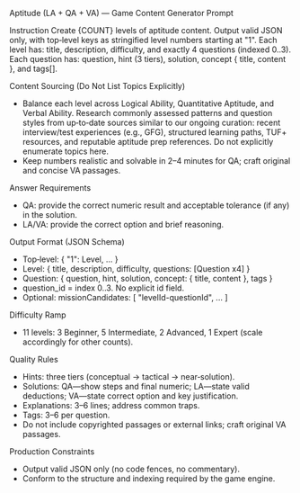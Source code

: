 Aptitude (LA + QA + VA) — Game Content Generator Prompt

Instruction
Create {COUNT} levels of aptitude content. Output valid JSON only, with top‑level keys as stringified level numbers starting at "1". Each level has: title, description, difficulty, and exactly 4 questions (indexed 0..3). Each question has: question, hint (3 tiers), solution, concept { title, content }, and tags[].

Content Sourcing (Do Not List Topics Explicitly)
- Balance each level across Logical Ability, Quantitative Aptitude, and Verbal Ability. Research commonly assessed patterns and question styles from up‑to‑date sources similar to our ongoing curation: recent interview/test experiences (e.g., GFG), structured learning paths, TUF+ resources, and reputable aptitude prep references. Do not explicitly enumerate topics here.
- Keep numbers realistic and solvable in 2–4 minutes for QA; craft original and concise VA passages.

Answer Requirements
- QA: provide the correct numeric result and acceptable tolerance (if any) in the solution.
- LA/VA: provide the correct option and brief reasoning.

Output Format (JSON Schema)
- Top‑level: { "1": Level, ... }
- Level: { title, description, difficulty, questions: [Question x4] }
- Question: { question, hint, solution, concept: { title, content }, tags }
- question_id = index 0..3. No explicit id field.
- Optional: missionCandidates: [ "levelId-questionId", ... ]

Difficulty Ramp
- 11 levels: 3 Beginner, 5 Intermediate, 2 Advanced, 1 Expert (scale accordingly for other counts).

Quality Rules
- Hints: three tiers (conceptual → tactical → near‑solution).
- Solutions: QA—show steps and final numeric; LA—state valid deductions; VA—state correct option and key justification.
- Explanations: 3–6 lines; address common traps.
- Tags: 3–6 per question.
- Do not include copyrighted passages or external links; craft original VA passages.

Production Constraints
- Output valid JSON only (no code fences, no commentary).
- Conform to the structure and indexing required by the game engine.
